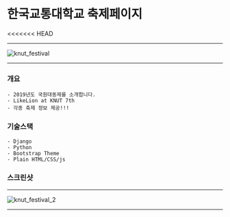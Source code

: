 # 한국교통대학교 축제페이지
<<<<<<< HEAD

***

![knut_festival](https://user-images.githubusercontent.com/22811639/64707291-c214ee00-d4ed-11e9-81bf-b86cb81715a3.jpg)

***

### 개요
    - 2019년도 국원대동제를 소개합니다.
    - LikeLion at KNUT 7th
    - 각종 축제 정보 제공!!!

### 기술스택
    - Django
    - Python
    - Bootstrap Theme
    - Plain HTML/CSS/js
    
### 스크린샷

***

![knut_festival_2](https://user-images.githubusercontent.com/22811639/64709631-90058b00-d4f1-11e9-8e77-bc11777a33fc.jpg)

***